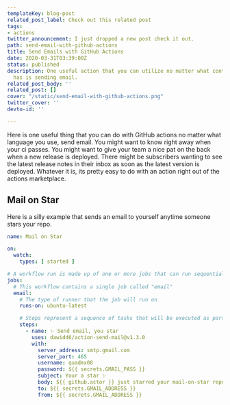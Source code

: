 ```yaml
---
templateKey: blog-post
related_post_label: Check out this related post
tags:
- actions
twitter_announcement: I just dropped a new post check it out.
path: send-email-with-github-actions
title: Send Emails with GitHub Actions
date: 2020-03-31T03:39:00Z
status: published
description: One useful action that you can utilize no matter what content your repo
  has is sending email.
related_post_body: ''
related_post: []
cover: "/static/send-email-with-github-actions.png"
twitter_cover: ''
devto-id: ''

---
```

Here is one useful thing that you can do with GitHub actions no matter what language you use, send email.  You might want to know right away when your ci passes.  You might want to give your team a nice pat on the back when a new release is deployed.  There might be subscribers wanting to see the latest release notes in their inbox as soon as the latest version is deployed.  Whatever it is, its pretty easy to do with an action right out of the actions marketplace.

## Mail on Star

Here is a silly example that sends an email to yourself anytime someone stars your repo.

``` yaml
name: Mail on Star

on:
  watch:
    types: [ started ]

# A workflow run is made up of one or more jobs that can run sequentially or in parallel
jobs:
  # This workflow contains a single job called "email"
  email:
    # The type of runner that the job will run on
    runs-on: ubuntu-latest

    # Steps represent a sequence of tasks that will be executed as part of the job
    steps:
      - name: ✨ Send email, you star
        uses: dawidd6/action-send-mail@v1.3.0
        with:
          server_address: smtp.gmail.com
          server_port: 465
          username: quadmx08
          password: ${{ secrets.GMAIL_PASS }}
          subject: Your a star ✨
          body: ${{ github.actor }} just starred your mail-on-star repo!!! ${{ github.repository }}
          to: ${{ secrets.GMAIL_ADDRESS }}
          from: ${{ secrets.GMAIL_ADDRESS }}
```
